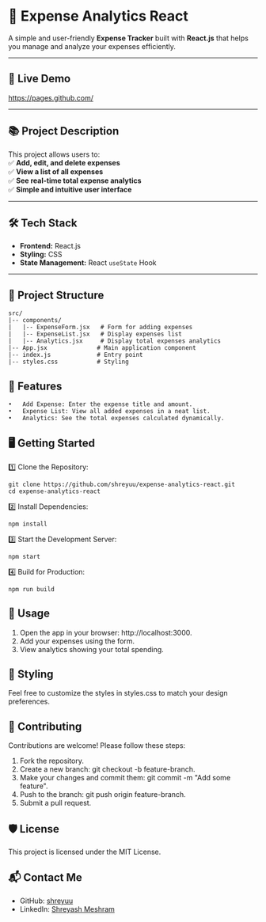 # 💼 **Expense Analytics React**  

A simple and user-friendly **Expense Tracker** built with **React.js** that helps you manage and analyze your expenses efficiently.

---

## 🚀 **Live Demo**  
https://pages.github.com/

---

## 📚 **Project Description**  
This project allows users to:  
✅ **Add, edit, and delete expenses**  
✅ **View a list of all expenses**  
✅ **See real-time total expense analytics**  
✅ **Simple and intuitive user interface**

---

## 🛠️ **Tech Stack**  
- **Frontend:** React.js  
- **Styling:** CSS  
- **State Management:** React `useState` Hook  

---

## 📂 **Project Structure**  
```plaintext
src/
|-- components/
|   |-- ExpenseForm.jsx   # Form for adding expenses
|   |-- ExpenseList.jsx   # Display expenses list
|   |-- Analytics.jsx     # Display total expenses analytics
|-- App.jsx              # Main application component
|-- index.js             # Entry point
|-- styles.css           # Styling
```

## 🧠 **Features**
	•	Add Expense: Enter the expense title and amount.
	•	Expense List: View all added expenses in a neat list.
	•	Analytics: See the total expenses calculated dynamically.

## 🖥️ **Getting Started**

1️⃣ Clone the Repository:

```
git clone https://github.com/shreyuu/expense-analytics-react.git
cd expense-analytics-react
```

2️⃣ Install Dependencies:

```
npm install
```

3️⃣ Start the Development Server:

```
npm start
```

4️⃣ Build for Production:

```
npm run build
```

## 🌟 **Usage**
 1.	Open the app in your browser: http://localhost:3000.
 2.	Add your expenses using the form.
 3.	View analytics showing your total spending.

## 🎨 **Styling**

Feel free to customize the styles in styles.css to match your design preferences.

## 🤝 **Contributing**

Contributions are welcome! Please follow these steps:
 1.	Fork the repository.
 2.	Create a new branch: git checkout -b feature-branch.
 3.	Make your changes and commit them: git commit -m "Add some feature".
 4.	Push to the branch: git push origin feature-branch.
 5.	Submit a pull request.

## 🛡️ **License**

This project is licensed under the MIT License.

## 📬 **Contact Me**
 * GitHub: [shreyuu](https://github.com/shreyuu/)
 * LinkedIn: [Shreyash Meshram](https://www.linkedin.com/in/shreyuu/)